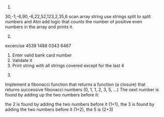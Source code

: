 1)

30,-1,-6,90,-6,22,52,123,2,35,6
scan array string
use strings split to split numbers and Atoi
add logic that counts the number of positive even numbers in the array and prints it.



2)

excercise 4539 1488 0343 6467
1. Enter valid bank card number
2. Validate it
3. Print string with all strings covered except for the last 4



3)

Implement a fibonacci function that returns a function (a closure) that returns successive fibonacci numbers (0, 1, 1, 2, 3, 5, …)
The next number is found by adding up the two numbers before it:

the 2 is found by adding the two numbers before it (1+1),
the 3 is found by adding the two numbers before it (1+2),
the 5 is (2+3)






